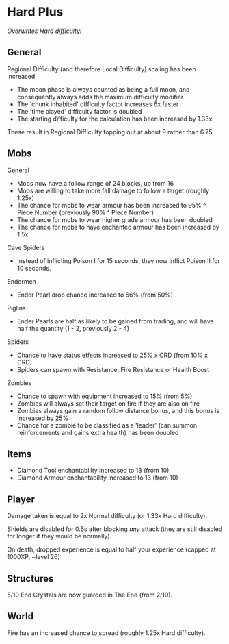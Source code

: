 # Hard Plus

*Overwrites Hard difficulty!*

## General

Regional Difficulty (and therefore Local Difficulty) scaling has been increased:
- The moon phase is always counted as being a full moon, and consequently always adds the maximum difficulty modifier
- The 'chunk inhabited' difficulty factor increases 6x faster
- The 'time played' difficulty factor is doubled
- The starting difficulty for the calculation has been increased by 1.33x

These result in Regional Difficulty topping out at about 9 rather than 6.75.

## Mobs

General
- Mobs now have a follow range of 24 blocks, up from 16
- Mobs are willing to take more fall damage to follow a target (roughly 1.25x)
- The chance for mobs to wear armour has been increased to 95% ^ Piece Number (previously 90% ^ Piece Number)
- The chance for mobs to wear higher grade armour has been doubled
- The chance for mobs to have enchanted armour has been increased by 1.5x

Cave Spiders
- Instead of inflicting Poison I for 15 seconds, they now inflict Poison II for 10 seconds.

Endermen
- Ender Pearl drop chance increased to 66% (from 50%)

Piglins
- Ender Pearls are half as likely to be gained from trading, and will have half the quantity (1 - 2, previously 2 - 4)

Spiders
- Chance to have status effects increased to 25% x CRD (from 10% x CRD)
- Spiders can spawn with Resistance, Fire Resistance or Health Boost

Zombies
- Chance to spawn with equipment increased to 15% (from 5%)
- Zombies will always set their target on fire if they are also on fire
- Zombies always gain a random follow distance bonus, and this bonus is increased by 25%
- Chance for a zombie to be classified as a 'leader' (can summon reinforcements and gains extra health) has been doubled

## Items

- Diamond Tool enchantability increased to 13 (from 10)
- Diamond Armour enchantability increased to 13 (from 10)

## Player

Damage taken is equal to 2x Normal difficulty (or 1.33x Hard difficulty).

Shields are disabled for 0.5s after blocking *any* attack (they are still disabled for longer if they would be normally).

On death, dropped experience is equal to half your experience (capped at 1000XP, ~level 26)

## Structures

5/10 End Crystals are now guarded in The End (from 2/10).

## World

Fire has an increased chance to spread (roughly 1.25x Hard difficulty).